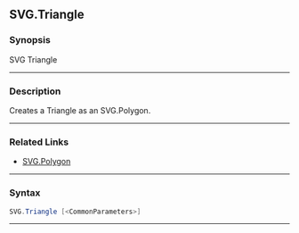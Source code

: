 SVG.Triangle
------------
### Synopsis
SVG Triangle

---
### Description

Creates a Triangle as an SVG.Polygon.

---
### Related Links
* [SVG.Polygon](SVG.Polygon.md)



---
### Syntax
```PowerShell
SVG.Triangle [<CommonParameters>]
```
---
